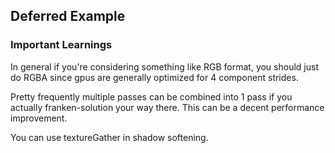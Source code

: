 
## Deferred Example

### Important Learnings

In general if you're considering something like RGB format, you should just do RGBA since gpus are generally optimized for 4 component strides.

Pretty frequently multiple passes can be combined into 1 pass if you actually franken-solution your way there. This can be a decent performance improvement.

You can use textureGather in shadow softening.
